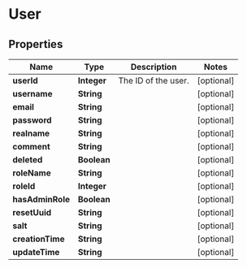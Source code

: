 
# User

## Properties
Name | Type | Description | Notes
------------ | ------------- | ------------- | -------------
**userId** | **Integer** | The ID of the user. |  [optional]
**username** | **String** |  |  [optional]
**email** | **String** |  |  [optional]
**password** | **String** |  |  [optional]
**realname** | **String** |  |  [optional]
**comment** | **String** |  |  [optional]
**deleted** | **Boolean** |  |  [optional]
**roleName** | **String** |  |  [optional]
**roleId** | **Integer** |  |  [optional]
**hasAdminRole** | **Boolean** |  |  [optional]
**resetUuid** | **String** |  |  [optional]
**salt** | **String** |  |  [optional]
**creationTime** | **String** |  |  [optional]
**updateTime** | **String** |  |  [optional]



